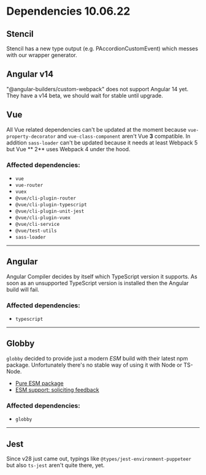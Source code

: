 # Dependencies 10.06.22

## Stencil

Stencil has a new type output (e.g. PAccordionCustomEvent) which messes with our wrapper generator.

## Angular v14

"@angular-builders/custom-webpack" does not support Angular 14 yet. They have a v14 beta, we should wait for stable
until upgrade.

## Vue

All Vue related dependencies can't be updated at the moment because `vue-property-decorator` and `vue-class-component`
aren't Vue **3** compatible. In addition `sass-loader` can't be updated because it needs at least Webpack 5 but Vue **
2** uses Webpack 4 under the hood.

### Affected dependencies:

* `vue`
* `vue-router`
* `vuex`
* `@vue/cli-plugin-router`
* `@vue/cli-plugin-typescript`
* `@vue/cli-plugin-unit-jest`
* `@vue/cli-plugin-vuex`
* `@vue/cli-service`
* `@vue/test-utils`
* `sass-loader`

---

## Angular

Angular Compiler decides by itself which TypeScript version it supports. As soon as an unsupported TypeScript version is
installed then the Angular build will fail.

### Affected dependencies:

* `typescript`

---

## Globby

`globby` decided to provide just a modern *ESM* build with their latest npm package. Unfortunately there's no stable way
of using it with Node or TS-Node.

* [Pure ESM package](https://gist.github.com/sindresorhus/a39789f98801d908bbc7ff3ecc99d99c#how-can-i-make-my-typescript-project-output-esm)
* [ESM support: soliciting feedback](https://github.com/TypeStrong/ts-node/issues/1007)

### Affected dependencies:

* `globby`

---

## Jest

Since v28 just came out, typings like `@types/jest-environment-puppeteer` but also `ts-jest` aren't quite there, yet.
